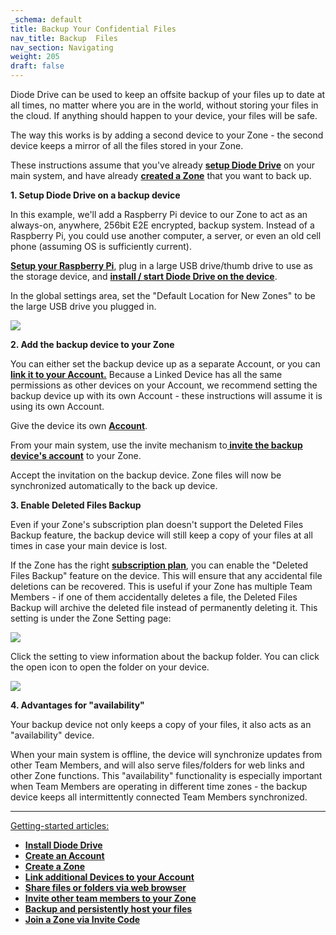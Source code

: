 ```yaml
---
_schema: default
title: Backup Your Confidential Files
nav_title: Backup  Files
nav_section: Navigating
weight: 205
draft: false
---
```

Diode Drive can be used to keep an offsite backup of your files up to date at all times, no matter where you are in the world, without storing your files in the cloud. If anything should happen to your device, your files will be safe.

The way this works is by adding a second device to your Zone - the second device keeps a mirror of all the files stored in your Zone.

These instructions assume that you've already <a href="https://app.docs.diode.io/docs/" target="_blank" rel="noopener"><strong>setup Diode Drive</strong></a> on your main system, and have already <a href="https://app.docs.diode.io/docs/navigating/create-a-zone/" target="_blank" rel="noopener"><strong>created a Zone</strong></a> that you want to back up.

**1\. Setup Diode Drive on a backup device**

In this example, we'll add a Raspberry Pi device to our Zone to act as an always-on, anywhere, 256bit E2E encrypted, backup system. Instead of a Raspberry Pi, you could use another computer, a server, or even an old cell phone (assuming OS is sufficiently current).

<a href="https://support.diode.io/article/ad7s45khyq" target="_blank" rel="noopener"><strong>Setup your Raspberry Pi</strong></a>, plug in a large USB drive/thumb drive to use as the storage device, and <a href="https://app.docs.diode.io/docs/" target="_blank" rel="noopener"><strong>install / start Diode Drive on the device</strong></a>.

In the global settings area, set the "Default Location for New Zones" to be the large USB drive you plugged in.

![](/uploads/image-62.png)

**2\. Add the backup device to your Zone**

You can either set the backup device up as a separate Account, or you can <a href="https://app.docs.diode.io/docs/navigating/linked-devices/" target="_blank" rel="noopener"><strong>link it to your Account.</strong></a> Because a Linked Device has all the same permissions as other devices on your Account, we recommend setting the backup device up with its own Account - these instructions will assume it is using its own Account.

Give the device its own <a href="https://app.docs.diode.io/docs/navigating/getting-started/" target="_blank" rel="noopener"><strong>Account</strong></a>.

From your main system, use the invite mechanism to<a href="https://app.docs.diode.io/docs/navigating/add-a-team-member-or-additional-device/" target="_blank" rel="noopener"><strong> invite the backup device's account</strong></a> to your Zone.

Accept the invitation on the backup device. Zone files will now be synchronized automatically to the back up device.

**3\. Enable Deleted Files Backup**

Even if your Zone's subscription plan doesn't support the Deleted Files Backup feature, the backup device will still keep a copy of your files at all times in case your main device is lost.

If the Zone has the right <a href="https://support.diode.io/article/pr3fytz8sq" target="_blank" rel="noopener"><strong>subscription plan</strong></a>, you can enable the "Deleted Files Backup" feature on the device. This will ensure that any accidental file deletions can be recovered. This is useful if your Zone has multiple Team Members - if one of them accidentally deletes a file, the Deleted Files Backup will archive the deleted file instead of permanently deleting it. This setting is under the Zone Setting page:

![](/uploads/image-63.png)

Click the setting to view information about the backup folder. You can click the open icon to open the folder on your device.

![](/uploads/image-64.png)

**4\. Advantages for "availability"**

Your backup device not only keeps a copy of your files, it also acts as an "availability" device.

When your main system is offline, the device will synchronize updates from other Team Members, and will also serve files/folders for web links and other Zone functions. This "availability" functionality is especially important when Team Members are operating in different time zones - the backup device keeps all intermittently connected Team Members synchronized.

---

<u>Getting-started articles:</u>

* <a href="https://support.diode.io/article/d3eguu0pem" target="_blank" rel="noopener"><strong>Install Diode Drive</strong></a>
* <a href="https://support.diode.io/article/gmg93l7u6y" target="_blank" rel="noopener"><strong>Create an Account</strong></a>
* <a href="https://support.diode.io/article/k1diuzadd8" target="_blank" rel="noopener"><strong>Create a Zone</strong></a>
* <a href="https://support.diode.io/article/g3d42k5onu" target="_blank" rel="noopener"><strong>Link additional Devices to your Account</strong></a>
* <a href="https://support.diode.io/article/v428b36e31" target="_blank" rel="noopener"><strong>Share files or folders via web browser</strong></a>
* <a href="https://support.diode.io/article/jkzakxo7a0" target="_blank" rel="noopener"><strong>Invite other team members to your Zone</strong></a>
* <a href="https://support.diode.io/article/x859ax5avc" target="_blank" rel="noopener"><strong>Backup and persistently host your files</strong></a>
* <a href="https://support.diode.io/article/uuj9ac8eqs" target="_blank" rel="noopener"><strong>Join a Zone via Invite Code</strong></a>